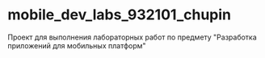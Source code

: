 # mobile_dev_labs_932101_chupin
Проект для выполнения лабораторных работ по предмету "Разработка приложений для мобильных платформ" 
